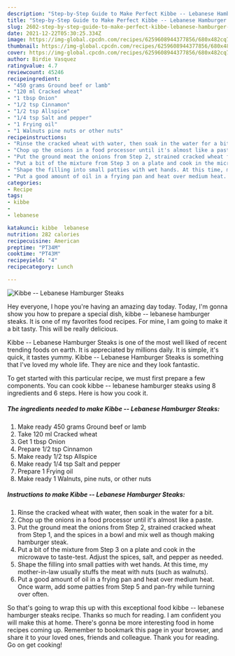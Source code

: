 ```yaml
---
description: "Step-by-Step Guide to Make Perfect Kibbe -- Lebanese Hamburger Steaks"
title: "Step-by-Step Guide to Make Perfect Kibbe -- Lebanese Hamburger Steaks"
slug: 2602-step-by-step-guide-to-make-perfect-kibbe-lebanese-hamburger-steaks
date: 2021-12-22T05:30:25.334Z
image: https://img-global.cpcdn.com/recipes/6259608944377856/680x482cq70/kibbe-lebanese-hamburger-steaks-recipe-main-photo.jpg
thumbnail: https://img-global.cpcdn.com/recipes/6259608944377856/680x482cq70/kibbe-lebanese-hamburger-steaks-recipe-main-photo.jpg
cover: https://img-global.cpcdn.com/recipes/6259608944377856/680x482cq70/kibbe-lebanese-hamburger-steaks-recipe-main-photo.jpg
author: Birdie Vasquez
ratingvalue: 4.7
reviewcount: 45246
recipeingredient:
- "450 grams Ground beef or lamb"
- "120 ml Cracked wheat"
- "1 tbsp Onion"
- "1/2 tsp Cinnamon"
- "1/2 tsp Allspice"
- "1/4 tsp Salt and pepper"
- "1 Frying oil"
- "1 Walnuts pine nuts or other nuts"
recipeinstructions:
- "Rinse the cracked wheat with water, then soak in the water for a bit."
- "Chop up the onions in a food processor until it's almost like a paste."
- "Put the ground meat the onions from Step 2, strained cracked wheat from Step 1, and the spices in a bowl and mix well as though making hamburger steak."
- "Put a bit of the mixture from Step 3 on a plate and cook in the microwave to taste-test. Adjust the spices, salt, and pepper as needed."
- "Shape the filling into small patties with wet hands. At this time, my mother-in-law usually stuffs the meat with nuts (such as walnuts)."
- "Put a good amount of oil in a frying pan and heat over medium heat. Once warm, add some patties from Step 5 and pan-fry while turning over often."
categories:
- Recipe
tags:
- kibbe
- 
- lebanese

katakunci: kibbe  lebanese 
nutrition: 282 calories
recipecuisine: American
preptime: "PT34M"
cooktime: "PT43M"
recipeyield: "4"
recipecategory: Lunch

---
```



![Kibbe -- Lebanese Hamburger Steaks](https://img-global.cpcdn.com/recipes/6259608944377856/680x482cq70/kibbe-lebanese-hamburger-steaks-recipe-main-photo.jpg)

Hey everyone, I hope you're having an amazing day today. Today, I'm gonna show you how to prepare a special dish, kibbe -- lebanese hamburger steaks. It is one of my favorites food recipes. For mine, I am going to make it a bit tasty. This will be really delicious.



Kibbe -- Lebanese Hamburger Steaks is one of the most well liked of recent trending foods on earth. It is appreciated by millions daily. It is simple, it's quick, it tastes yummy. Kibbe -- Lebanese Hamburger Steaks is something that I've loved my whole life. They are nice and they look fantastic.


To get started with this particular recipe, we must first prepare a few components. You can cook kibbe -- lebanese hamburger steaks using 8 ingredients and 6 steps. Here is how you cook it.

<!--inarticleads1-->

##### The ingredients needed to make Kibbe -- Lebanese Hamburger Steaks:

1. Make ready 450 grams Ground beef or lamb
1. Take 120 ml Cracked wheat
1. Get 1 tbsp Onion
1. Prepare 1/2 tsp Cinnamon
1. Make ready 1/2 tsp Allspice
1. Make ready 1/4 tsp Salt and pepper
1. Prepare 1 Frying oil
1. Make ready 1 Walnuts, pine nuts, or other nuts




<!--inarticleads2-->

##### Instructions to make Kibbe -- Lebanese Hamburger Steaks:

1. Rinse the cracked wheat with water, then soak in the water for a bit.
1. Chop up the onions in a food processor until it's almost like a paste.
1. Put the ground meat the onions from Step 2, strained cracked wheat from Step 1, and the spices in a bowl and mix well as though making hamburger steak.
1. Put a bit of the mixture from Step 3 on a plate and cook in the microwave to taste-test. Adjust the spices, salt, and pepper as needed.
1. Shape the filling into small patties with wet hands. At this time, my mother-in-law usually stuffs the meat with nuts (such as walnuts).
1. Put a good amount of oil in a frying pan and heat over medium heat. Once warm, add some patties from Step 5 and pan-fry while turning over often.




So that's going to wrap this up with this exceptional food kibbe -- lebanese hamburger steaks recipe. Thanks so much for reading. I am confident you will make this at home. There's gonna be more interesting food in home recipes coming up. Remember to bookmark this page in your browser, and share it to your loved ones, friends and colleague. Thank you for reading. Go on get cooking!
